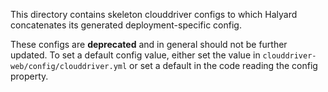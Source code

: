 This directory contains skeleton clouddriver configs to which Halyard concatenates
its generated deployment-specific config.

These configs are **deprecated** and in general should not be further updated. To
set a default config value, either set the value in `clouddriver-web/config/clouddriver.yml`
or set a default in the code reading the config property.
